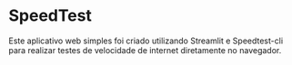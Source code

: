 # SpeedTest
Este aplicativo web simples foi criado utilizando Streamlit e Speedtest-cli para realizar testes de velocidade de internet diretamente no navegador.
